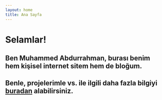 ```yaml
---
layout: home
title: Ana Sayfa
---
```

# Selamlar!
## Ben Muhammed Abdurrahman, burası benim hem kişisel internet sitem hem de bloğum.

## Benle, projelerimle vs. ile ilgili daha fazla bilgiyi [buradan](/hakkımda.html) alabilirsiniz.
